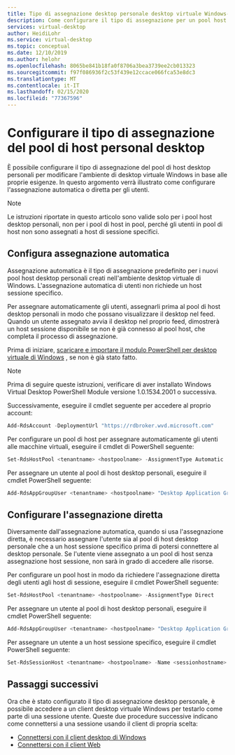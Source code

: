 ```yaml
---
title: Tipo di assegnazione desktop personale desktop virtuale Windows-Azure
description: Come configurare il tipo di assegnazione per un pool host desktop personale desktop virtuale di Windows.
services: virtual-desktop
author: HeidiLohr
ms.service: virtual-desktop
ms.topic: conceptual
ms.date: 12/10/2019
ms.author: helohr
ms.openlocfilehash: 8065be841b18fa0f8706a3bea3739ee2cb013323
ms.sourcegitcommit: f97f086936f2c53f439e12ccace066fca53e8dc3
ms.translationtype: MT
ms.contentlocale: it-IT
ms.lasthandoff: 02/15/2020
ms.locfileid: "77367596"
---
```

# <a name="configure-the-personal-desktop-host-pool-assignment-type"></a>Configurare il tipo di assegnazione del pool di host personal desktop

È possibile configurare il tipo di assegnazione del pool di host desktop personali per modificare l'ambiente di desktop virtuale Windows in base alle proprie esigenze. In questo argomento verrà illustrato come configurare l'assegnazione automatica o diretta per gli utenti.

>[!NOTE]
> Le istruzioni riportate in questo articolo sono valide solo per i pool host desktop personali, non per i pool di host in pool, perché gli utenti in pool di host non sono assegnati a host di sessione specifici.

## <a name="configure-automatic-assignment"></a>Configura assegnazione automatica

Assegnazione automatica è il tipo di assegnazione predefinito per i nuovi pool host desktop personali creati nell'ambiente desktop virtuale di Windows. L'assegnazione automatica di utenti non richiede un host sessione specifico.

Per assegnare automaticamente gli utenti, assegnarli prima al pool di host desktop personali in modo che possano visualizzare il desktop nel feed. Quando un utente assegnato avvia il desktop nel proprio feed, dimostrerà un host sessione disponibile se non è già connesso al pool host, che completa il processo di assegnazione.

Prima di iniziare, [scaricare e importare il modulo PowerShell per desktop virtuale di Windows](/powershell/windows-virtual-desktop/overview/) , se non è già stato fatto. 

> [!NOTE]
> Prima di seguire queste istruzioni, verificare di aver installato Windows Virtual Desktop PowerShell Module versione 1.0.1534.2001 o successiva.

Successivamente, eseguire il cmdlet seguente per accedere al proprio account:

```powershell
Add-RdsAccount -DeploymentUrl "https://rdbroker.wvd.microsoft.com"
```

Per configurare un pool di host per assegnare automaticamente gli utenti alle macchine virtuali, eseguire il cmdlet di PowerShell seguente:

```powershell
Set-RdsHostPool <tenantname> <hostpoolname> -AssignmentType Automatic
```

Per assegnare un utente al pool di host desktop personali, eseguire il cmdlet PowerShell seguente:

```powershell
Add-RdsAppGroupUser <tenantname> <hostpoolname> "Desktop Application Group" -UserPrincipalName <userupn>
```

## <a name="configure-direct-assignment"></a>Configurare l'assegnazione diretta

Diversamente dall'assegnazione automatica, quando si usa l'assegnazione diretta, è necessario assegnare l'utente sia al pool di host desktop personale che a un host sessione specifico prima di potersi connettere al desktop personale. Se l'utente viene assegnato a un pool di host senza assegnazione host sessione, non sarà in grado di accedere alle risorse.

Per configurare un pool host in modo da richiedere l'assegnazione diretta degli utenti agli host di sessione, eseguire il cmdlet PowerShell seguente:

```powershell
Set-RdsHostPool <tenantname> <hostpoolname> -AssignmentType Direct
```

Per assegnare un utente al pool di host desktop personali, eseguire il cmdlet PowerShell seguente:

```powershell
Add-RdsAppGroupUser <tenantname> <hostpoolname> "Desktop Application Group" -UserPrincipalName <userupn>
```

Per assegnare un utente a un host sessione specifico, eseguire il cmdlet PowerShell seguente:

```powershell
Set-RdsSessionHost <tenantname> <hostpoolname> -Name <sessionhostname> -AssignedUser <userupn>
```

## <a name="next-steps"></a>Passaggi successivi

Ora che è stato configurato il tipo di assegnazione desktop personale, è possibile accedere a un client desktop virtuale Windows per testarlo come parte di una sessione utente. Queste due procedure successive indicano come connettersi a una sessione usando il client di propria scelta:

- [Connettersi con il client desktop di Windows](connect-windows-7-and-10.md)
- [Connettersi con il client Web](connect-web.md)
